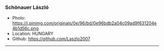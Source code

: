 ### Schönauer László
- Photo: https://i.pinimg.com/originals/0e/96/bd/0e96bdb2a04c09ad9f631204e4b1d56c.png
- Location: HUNGARY
- Github: https://github.com/Laszlo2007
***
